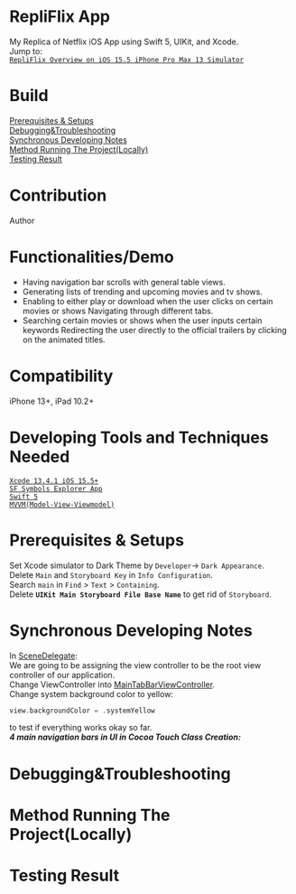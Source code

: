 # RepliFlix App
My Replica of Netflix iOS App using Swift 5, UIKit, and Xcode. <br/>
Jump to:<br/>
[`RepliFlix Overview on iOS 15.5 iPhone Pro Max 13 Simulator`](https://github.com/KrystalZhang612/RepliFlix/blob/main/RepliFlix%20Overview%20on%20iOS%2015.5%20iPhone%20Pro%20Max%2013%20Simulator.png) <br/>
# Build
[Prerequisites & Setups](https://github.com/KrystalZhang612/RepliFlix/blob/main/README.md#prerequisites--setups)<br/>
[Debugging&Troubleshooting](https://github.com/KrystalZhang612/RepliFlix/blob/main/README.md#debuggingtroubleshooting)<br/>
[Synchronous Developing Notes](https://github.com/KrystalZhang612/RepliFlix/blob/main/README.md#synchronous-developing-notes)<br/>
[Method Running The Project(Locally)](https://github.com/KrystalZhang612/RepliFlix/blob/main/README.md#method-running-the-projectlocally)<br/>
[Testing Result](https://github.com/KrystalZhang612/RepliFlix/blob/main/README.md#testing-result)
# Contribution
Author 
# Functionalities/Demo
- Having navigation bar scrolls with general table views. <br/>
- Generating lists of trending and upcoming movies and tv shows. <br/> 
- Enabling to either play or download when the user clicks on certain movies or shows Navigating through different tabs. <br/>
- Searching certain movies or shows when the user inputs certain keywords Redirecting the user directly to the official trailers by clicking on the animated titles.<br/>
# Compatibility
iPhone 13+, iPad 10.2+ 
# Developing Tools and Techniques Needed
[`Xcode 13.4.1 iOS 15.5+`](https://developer.apple.com/documentation/xcode-release-notes/xcode-13_4_1-release-notes) <br/>
[`SF Symbols Explorer App`](https://apps.apple.com/us/app/sf-symbols-explorer/id1612933742) <br/>
[`Swift 5`](https://www.swift.org/blog/swift-5-released/)<br/>
[`MVVM(Model-View-Viewmodel)`](https://en.wikipedia.org/wiki/Model–view–viewmodel)<br/>
# Prerequisites & Setups
Set Xcode simulator to Dark Theme by `Developer`-> `Dark Appearance`. <br/>
Delete `Main` and `Storyboard Key` in `Info Configuration`. <br/>
Search `main` in `Find` > `Text` > `Containing`. <br/>
Delete **`UIKit Main Storyboard File Base Name`** to get rid of `Storyboard`. <br/>
# Synchronous Developing Notes
In [SceneDelegate](https://github.com/KrystalZhang612/RepliFlix/blob/main/RepliFlix/SceneDelegate.swift):<br/>
We are going to be assigning the view controller to be the root view controller of our application.<br/>
Change ViewController into [MainTabBarViewController](https://github.com/KrystalZhang612/RepliFlix/blob/main/RepliFlix/Controllers/Core/MainTabBarViewController.swift). <br/>
Change system background color to yellow: 
```swift
view.backgroundColor = .systemYellow
```
to test if everything works okay so far. <br/>
***4 main navigation bars in UI in Cocoa Touch Class Creation:***



















# Debugging&Troubleshooting
# Method Running The Project(Locally)
# Testing Result

